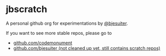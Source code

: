 # jbscratch 

A personal github org for experimentations by [@bjesuiter](https://github.com/bjesuiter). 

If you want to see more stable repos, please go to 

- [github.com/codemonument](https://github.com/codemonument)
- [github.com/bjesuiter (not cleaned up yet, still contains scratch repos)](https://github.com/bjesuiter)

